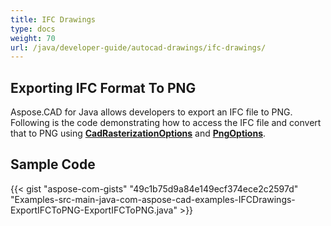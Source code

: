 ```yaml
---
title: IFC Drawings
type: docs
weight: 70
url: /java/developer-guide/autocad-drawings/ifc-drawings/
---
```


## **Exporting IFC Format To PNG**

Aspose.CAD for Java allows developers to export an IFC file to PNG. Following is the code demonstrating how to access the IFC file and convert that to PNG using [**CadRasterizationOptions**](https://reference.aspose.com/cad/java/com.aspose.cad.imageoptions/CadRasterizationOptions) and [**PngOptions**](https://reference.aspose.com/cad/java/com.aspose.cad.imageoptions/PngOptions).

## Sample Code

{{< gist "aspose-com-gists" "49c1b75d9a84e149ecf374ece2c2597d" "Examples-src-main-java-com-aspose-cad-examples-IFCDrawings-ExportIFCToPNG-ExportIFCToPNG.java" >}}
